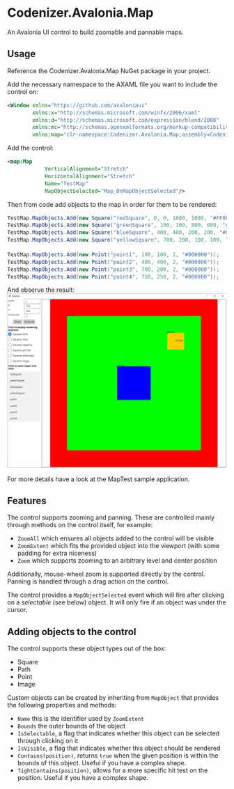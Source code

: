 # Codenizer.Avalonia.Map

An Avalonia UI control to build zoomable and pannable maps.

## Usage

Reference the Codenizer.Avalonia.Map NuGet package in your project.

Add the necessary namespace to the AXAML file you want to include the control on:

```xml
<Window xmlns="https://github.com/avaloniaui"
        xmlns:x="http://schemas.microsoft.com/winfx/2006/xaml"
        xmlns:d="http://schemas.microsoft.com/expression/blend/2008"
        xmlns:mc="http://schemas.openxmlformats.org/markup-compatibility/2006"
        xmlns:map="clr-namespace:Codenizer.Avalonia.Map;assembly=Codenizer.Avalonia.Map" <!-- Add this -->
```

Add the control:

```xml
<map:Map
            VerticalAlignment="Stretch"
            HorizontalAlignment="Stretch"
            Name="TestMap"
            MapObjectSelected="Map_OnMapObjectSelected"/>
```

Then from code add objects to the map in order for them to be rendered:

```csharp
TestMap.MapObjects.Add(new Square("redSquare", 0, 0, 1000, 1000, "#FF0000"));
TestMap.MapObjects.Add(new Square("greenSquare", 100, 100, 800, 800, "#00FF00"));
TestMap.MapObjects.Add(new Square("blueSquare", 400, 400, 200, 200, "#0000FF"));
TestMap.MapObjects.Add(new Square("yellowSquare", 700, 200, 100, 100, "#FFCC00"));

TestMap.MapObjects.Add(new Point("point1", 100, 100, 2, "#000000"));
TestMap.MapObjects.Add(new Point("point2", 400, 400, 2, "#000000"));
TestMap.MapObjects.Add(new Point("point3", 700, 200, 2, "#000000"));
TestMap.MapObjects.Add(new Point("point4", 750, 250, 2, "#000000"));
```

And observe the result: ![Screenshot of a rendered map](./images/rendered-map-screenshot.png)

For more details have a look at the MapTest sample application.

## Features

The control supports zooming and panning. These are controlled mainly through methods on the control itself, for example:

- `ZoomAll` which ensures all objects added to the control will be visible
- `ZoomExtent` which fits the provided object into the viewport (with some padding for extra niceness)
- `Zoom` which supports zooming to an arbitrary level and center position

Additionally, mouse-wheel zoom is supported directly by the control. Panning is handled through a drag action on the control.

The control provides a `MapObjectSelected` event which will fire after clicking on a _selectable_ (see below) object. It will only fire if an object was under the cursor.

## Adding objects to the control

The control supports these object types out of the box:

- Square
- Path
- Point
- Image

Custom objects can be created by inheriting from `MapObject` that provides the following properties and methods:

- `Name` this is the identifier used by `ZoomExtent`
- `Bounds` the outer bounds of the object
- `IsSelectable`, a flag that indicates whether this object can be selected through clicking on it
- `IsVisible`, a flag that indicates whether this object should be rendered
- `Contains(position)`, returns `true` when the given position is within the bounds of this object. Useful if you have a complex shape.
- `TightContains(position)`, allows for a more specific hit test on the position. Useful if you have a complex shape.
